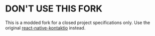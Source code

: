 # DON'T USE THIS FORK

This is a modded fork for a closed project specifications only. Use the original [react-native-kontaktio](https://github.com/Driversnote-Dev/react-native-kontaktio) instead.
